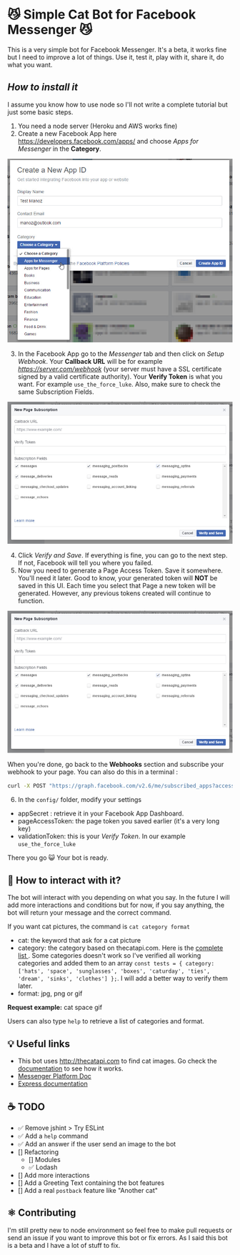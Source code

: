 # 😼 Simple Cat Bot for Facebook Messenger 😼

This is a very simple bot for Facebook Messenger. It's a beta, it works fine but I need to improve a lot of things. Use it, test it, play with it, share it, do what you want.

## *How to install it*

I assume you know how to use node so I'll not write a complete tutorial but just some basic steps.

1. You need a node server (Heroku and AWS works fine)
2. Create a new Facebook App here https://developers.facebook.com/apps/ and choose *Apps for Messenger* in the **Category**.

![Alt text](/screenshots/screen1.jpg)

3. In the Facebook App go to the *Messenger* tab and then click on *Setup Webhook*. Your **Callback URL** will be for example *https://server.com/webhook* (your server must have a SSL certificate signed by a valid certificate authority). Your **Verify Token** is what you want. For example `use_the_force_luke`. Also, make sure to check the same Subscription Fields.

![Alt text](/screenshots/screen2.jpg)

4. Click *Verify and Save*. If everything is fine, you can go to the next step. If not, Facebook will tell you where you failed.
5. Now you need to generate a Page Access Token. Save it somewhere. You'll need it later. Good to know, your generated token will **NOT** be saved in this UI. Each time you select that Page a new token will be generated. However, any previous tokens created will continue to function.

![Alt text](/screenshots/screen2.jpg)

When you're done, go back to the **Webhooks** section and subscribe your webhook to your page.
You can also do this in a terminal :
```bash
curl -X POST "https://graph.facebook.com/v2.6/me/subscribed_apps?access_token=<YOUR_PAGE_ACCESS_TOKEN>"
```

6. In the `config/` folder, modify your settings

* appSecret : retrieve it in your Facebook App Dashboard.
* pageAccessToken: the page token you saved earlier (it's a very long key)
* validationToken: this is your *Verify Token*. In our example `use_the_force_luke`

There you go 😺 Your bot is ready.

## 🙊 How to interact with it?

The bot will interact with you depending on what you say. In the future I will add more interactions and conditions but for now, if you say anything, the bot will return your message and the correct command.

If you want cat pictures, the command is `cat category format`

* cat: the keyword that ask for a cat picture
* category: the category based on thecatapi.com. Here is the [complete list ](http://thecatapi.com/api/categories/list). Some categories doesn't work so I've verified all working categories and added them to an array `const tests = { category: ['hats', 'space', 'sunglasses', 'boxes', 'caturday', 'ties', 'dream', 'sinks', 'clothes'] };`. I will add a better way to verify them later.
* format: jpg, png or gif

**Request example:** cat space gif

Users can also type `help` to retrieve a list of categories and format.

## 💡 Useful links

* This bot uses http://thecatapi.com to find cat images. Go check the [documentation](http://thecatapi.com/docs.html) to see how it works.
* [Messenger Platform Doc](https://developers.facebook.com/docs/messenger-platform)
* [Express documentation](http://expressjs.com/)

## ☕️ TODO

* ✅ Remove jshint > Try ESLint
* ✅ Add a `help` command
* ✅ Add an answer if the user send an image to the bot
* [] Refactoring
  * [] Modules
  * ✅ Lodash
* [] Add more interactions
* [] Add a Greeting Text containing the bot features
* [] Add a real `postback` feature like "Another cat"

## ⚛ Contributing

I'm still pretty new to node environment so feel free to make pull requests or send an issue if you want to improve this bot or fix errors. As I said this bot is a beta and I have a lot of stuff to fix.
